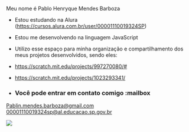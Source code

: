 Meu nome é Pablo Henryque Mendes Barboza

- Estou estudando na Alura (https://cursos.alura.com.br/user/00001110019324SP)
- Estou me desenvolvendo na linguagem JavaScript
- Utilizo esse espaço para minha organização e compartilhamento dos meus projetos desenvolvidos, sendo eles:
- https://scratch.mit.edu/projects/997270080/#
- https://scratch.mit.edu/projects/1023293341/

- ### Você pode entrar em contato comigo :mailbox

Pablin.mendes.barboza@gmail.com
00001110019324sp@al.educacao.sp.gov.br


![](https://media1.tenor.com/m/vGwsOF_cIo8AAAAC/dreggman-announcement.gif)

